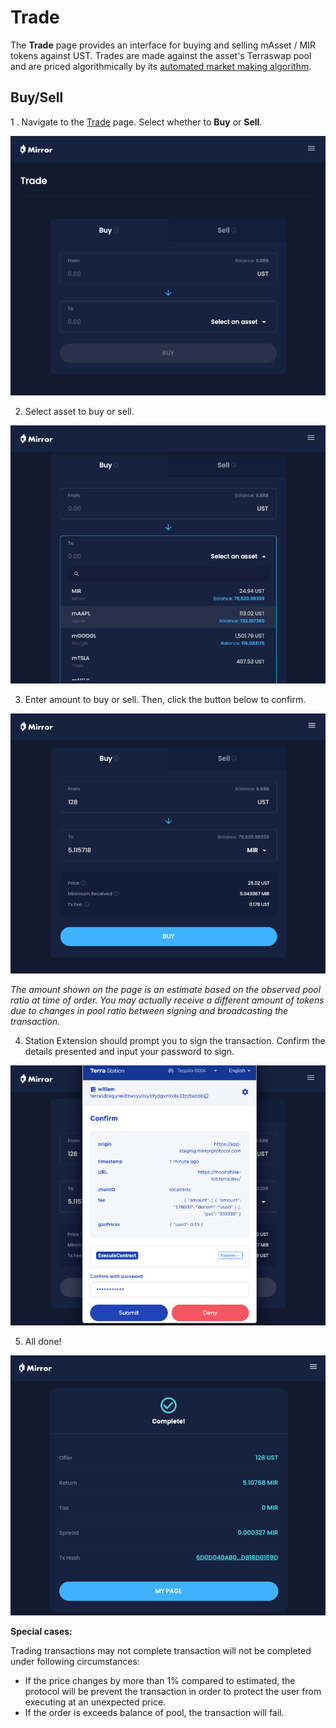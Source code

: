 # Trade

The **Trade** page provides an interface for buying and selling mAsset / MIR tokens against UST. Trades are made against the asset's Terraswap pool and are priced algorithmically by its [automated market making algorithm](../../protocol/terraswap.md#pricing).

## Buy/Sell

1 . Navigate to the [Trade](https://app-staging.mirrorprotocol.com/trade) page. Select whether to **Buy** or **Sell**.

![](../../.gitbook/assets/image%20%2813%29.png)

2. Select asset to buy or sell.

![](../../.gitbook/assets/image%20%2811%29.png)

3. Enter amount to buy or sell. Then, click the button below to confirm.

![](../../.gitbook/assets/image%20%287%29.png)

_The amount shown on the page is an estimate based on the observed pool ratio at time of order. You may actually receive a different amount of tokens due to changes in pool ratio between signing and broadcasting the transaction._

4. Station Extension should prompt you to sign the transaction. Confirm the details presented and input your password to sign.

![](../../.gitbook/assets/image%20%289%29.png)

5. All done!

![](../../.gitbook/assets/image%20%2814%29.png)

**Special cases:**

Trading transactions may not complete transaction will not be completed under following circumstances:

* If the price changes by more than 1% compared to estimated, the protocol will be prevent the transaction in order to protect the user from executing at an unexpected price.
* If the order is exceeds balance of pool, the transaction will fail. 


